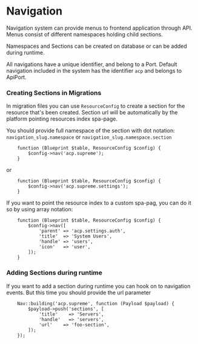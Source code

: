 # Navigation

Navigation system can provide menus to frontend application through API. 
Menus consist of different namespaces holding child sections.

Namespaces and Sections can be created on database or can be added during runtime.

All navigations have a unique identifier, and belong to a Port. Default navigation included in the system has the identifier `acp` and belongs to ApiPort.

### Creating Sections in Migrations
In migration files you can use `ResourceConfig` to create a section for the resource that's been created. Section url will be automatically by the platform pointing resources index spa-page.

You should provide full namespace of the section with dot notation: `navigation_slug.namespace` or `navigation_slug.namespace.section`

```
    function (Blueprint $table, ResourceConfig $config) {
        $config->nav('acp.supreme');
    }
```

or 

```
    function (Blueprint $table, ResourceConfig $config) {
        $config->nav('acp.supreme.settings');
    }
```

If you want to point the resource index to a custom spa-pag, you can do it so by using array notation:


```
    function (Blueprint $table, ResourceConfig $config) {
        $config->nav([
            'parent' => 'acp.settings.auth',
            'title'  => 'System Users',
            'handle' => 'users',
            'icon'   => 'user',
        ]);
    }
```


### Adding Sections during runtime
If you want to add a section during runtime you can hook on to navigation events. But this time you should provide the url parameter

```
    Nav::building('acp.supreme', function (Payload $payload) {
        $payload->push('sections', [
            'title'    => 'Servers',
            'handle'   => 'servers',
            'url'    => 'foo-section',
        ]);
    });
```